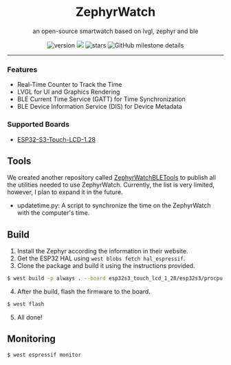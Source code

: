<p align="center">
  <h1 align="center">ZephyrWatch</h1>
</p>
<p align="center">
an open-source smartwatch based on lvgl, zephyr and ble
</p>

<div align="center">

![version](https://img.shields.io/github/v/release/electricalgorithm/zephyr-watch?include_prereleases&sort=date&display_name=release&style=flat-square) ![](https://img.shields.io/badge/license-GNUv3-critical?style=flat-square) ![stars](https://img.shields.io/github/stars/electricalgorithm/zephyr-watch?style=flat-square) ![GitHub milestone details](https://img.shields.io/github/milestones/progress-percent/electricalgorithm/zephyr-watch/2?style=flat-square&color=%23ffcc01)



---

</div>

### Features
- Real-Time Counter to Track the Time
- LVGL for UI and Graphics Rendering
- BLE Current Time Service (GATT) for Time Synchronization
- BLE Device Information Service (DIS) for Device Metadata

### Supported Boards
- [ESP32-S3-Touch-LCD-1.28](https://www.waveshare.com/wiki/ESP32-S3-Touch-LCD-1.28)

## Tools
We created another repository called [ZephyrWatchBLETools](https://github.com/electricalgorithm/ZephyrWatchBLETools) to publish all the utilities needed to use ZephyrWatch. Currently, the list is very limited, however, I plan to expand it in the future.

- updatetime.py: A script to synchronize the time on the ZephyrWatch with the computer's time.


## Build
1. Install the Zephyr according the information in their website.
2. Get the ESP32 HAL using `west blobs fetch hal_espressif`.
3. Clone the package and build it using the instructions provided.
```sh
$ west build -p always . --board esp32s3_touch_lcd_1_28/esp32s3/procpu
```
4. After the build, flash the firmware to the board.
```sh
$ west flash
```
5. All done!

## Monitoring
```sh
$ west espressif monitor
```
